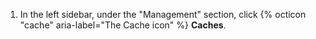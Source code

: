 1. In the left sidebar, under the "Management" section, click {% octicon "cache" aria-label="The Cache icon" %} **Caches**.